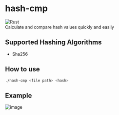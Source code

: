 # hash-cmp
![Rust](https://img.shields.io/badge/rust-%23000000.svg?style=for-the-badge&logo=rust&logoColor=white)\
Calculate and compare hash values quickly and easily

## Supported Hashing Algorithms
- Sha256

## How to use
```bash
./hash-cmp <file path> <hash>
```

## Example
![image](https://user-images.githubusercontent.com/77125551/181832423-ce7a3095-a982-4710-86b7-a1d19cbf2692.png)

